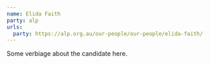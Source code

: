 ```yaml
---
name: Elida Faith
party: alp
urls:
  party: https://alp.org.au/our-people/our-people/elida-faith/
---
```

Some verbiage about the candidate here.
